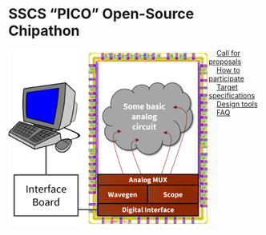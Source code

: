 # SSCS “PICO” Open-Source Chipathon

<img align="left" width="400" src="overview.png" width="450"/>



&nbsp;&nbsp;&nbsp;&nbsp;[Call for proposals](CALL.md)  
&nbsp;&nbsp;&nbsp;&nbsp;[How to participate](HOWTO.md)  
&nbsp;&nbsp;&nbsp;&nbsp;[Target specifications](SPECS.md)  
&nbsp;&nbsp;&nbsp;&nbsp;[Design tools](TOOLS.md)  
&nbsp;&nbsp;&nbsp;&nbsp;[FAQ](FAQ.md)  
